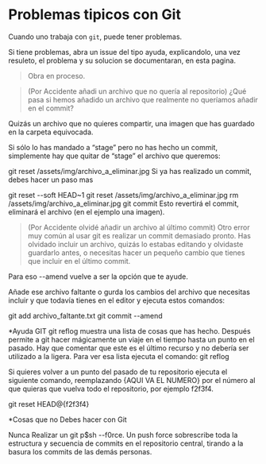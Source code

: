 # Problemas tipicos con Git

Cuando uno trabaja con `git`, puede tener problemas.

Si tiene problemas, abra un issue del tipo ayuda, explicandolo, una vez resuleto, el problema y su solucion se documentaran, en esta pagina.

> Obra en proceso.

> (Por Accidente añadi un archivo que no quería al repositorio) 
¿Qué pasa si hemos añadido un archivo que realmente no queríamos
 añadir en el commit?

Quizás un archivo que no quieres compartir, una imagen que has guardado en la carpeta equivocada.

Si sólo lo has mandado a “stage” pero no has hecho un commit, 
simplemente hay que quitar de “stage” el archivo que queremos:

git reset /assets/img/archivo_a_eliminar.jpg
Si ya has realizado un commit, debes hacer un paso mas

git reset --soft HEAD~1
git reset /assets/img/archivo_a_eliminar.jpg
rm /assets/img/archivo_a_eliminar.jpg
git commit
Esto revertirá el commit, eliminará el archivo (en el ejemplo una imagen).


> (Por Accidente olvidé añadir un archivo al último commit)
Otro error muy común al usar git es realizar un commit 
demasiado pronto. 
Has olvidado incluir un archivo, quizás lo estabas editando
 y olvidaste guardarlo antes, o necesitas hacer 
 un pequeño cambio que tienes que incluir en el último commit.

Para eso  --amend vuelve a ser la opción que te ayude.

Añade ese archivo faltante o gurda los cambios del archivo 
que necesitas incluir y que todavía tienes en el editor 
y ejecuta estos comandos:

git add archivo_faltante.txt
git commit --amend



*Ayuda GIT
 git reflog muestra una lista de cosas que has hecho. Después permite a git hacer mágicamente un viaje en el tiempo
 hasta un punto en el pasado. 
 Hay que comentar que este es el último recurso 
 y no debería ser utilizado a la ligera. 
 Para ver esa lista ejecuta el comando:
                                        git reflog
 
 Si quieres volver a un punto del pasado de tu repositorio ejecuta 
 el siguiente comando,
 reemplazando {AQUI VA EL NUMERO} por el número al que quieras 
 que vuelva todo el repositorio, por ejemplo f2f3f4.

git reset HEAD@{f2f3f4}
 
 

*Cosas que no Debes hacer con Git

Nunca Realizar un git p$sh --f0rce. Un push force sobrescribe
toda la estructura y secuencia de commits en el repositorio central,
tirando a la basura los commits de las demás personas.

